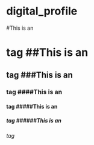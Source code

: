 # digital_profile
#This is an <h1> tag
##This is an <h2> tag
###This is an <h3> tag
####This is an <h4> tag
#####This is an <h5> tag
######This is an <h6> tag

